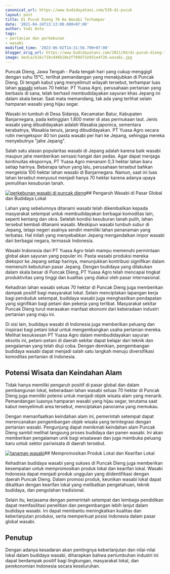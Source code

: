 ```yaml
---
canonical_url: https://www.budidayatani.com/539-di-pucuk
layout: post
title: Di Pucuk Dieng 70 Ha Wasabi Terhampar
date: '2021-04-24T13:13:00.000+07:00'
author: Yudi Anto
tags:
- pertanian dan perkebunan
- wasabi
modified_time: '2023-06-02T14:31:56.790+07:00'
blogger_orig_url: https://www.budidayatani.com/2021/04/di-pucuk-dieng-70-ha-wasabi-terhampar.html
image: media/616c718cd46b18e2f769d72e931e4f26-wasabi.jpg
---
```

Puncak Dieng, Jawa Tengah - Pada tengah hari yang cukup menggigil dengan suhu 15°C, terlihat pemandangan yang menakjubkan di Puncak Dieng. Di tengah kabut yang menyelimuti wilayah tersebut, terhampar luas lahan [wasabi](https://www.budidayatani.com/search/label/wasabi) seluas 70 hektar. PT Yuasa Agro, perusahaan pertanian yang berbasis di sana, telah berhasil membudidayakan sayuran khas Jepang ini dalam skala besar. Saat mata memandang, tak ada yang terlihat selain hamparan wasabi yang hijau segar.

Wasabi ini tumbuh di Desa Sidareja, Kecamatan Batur, Kabupaten Banjarnegara, pada ketinggian 1.800 meter di atas permukaan laut. Jenis wasabi yang dibudidayakan adalah Wasabia japonica, sementara kerabatnya, Wasabia tenuis, jarang dibudidayakan. PT Yuasa Agro secara rutin mengekspor 40 ton pasta wasabi per hari ke Jepang, sehingga mereka menyebutnya "jahe Jepang".

Salah satu alasan popularitas wasabi di Jepang adalah karena baik wasabi maupun jahe memberikan sensasi hangat dan pedas. Agar dapat menjaga kontinuitas ekspornya, PT Yuasa Agro menanam 0,3 hektar lahan baru setiap harinya. Beberapa tahun yang lalu, perusahaan tersebut bahkan mengelola 100 hektar lahan wasabi di Banjarnegara. Namun, saat ini luas lahan tersebut menyusut menjadi hanya 70 hektar karena adanya upaya pemulihan kesuburan tanah.

[![perkebunan wasabi di puncak dieng](https://blogger.googleusercontent.com/img/b/R29vZ2xl/AVvXsEgkDBXY-l2NqsE-5Vg8wbXDdLQm2ML4I_gJ8ZotzzGPjCHUidhBQCQppKZiZKjIDAqPvlCGiLMT23h2U4YAT_yj5S6bnrOi9uaK4MTDFSJ13MD-w6m9fs1Kha3hIyKHvDxMYKbpMFssHraVsfL5DOut9a9FhyEgIxxusHgyuv4cg_I0WCooVjmk62tdKw/w640-h350/wasabi.jpg)](https://blogger.googleusercontent.com/img/b/R29vZ2xl/AVvXsEgkDBXY-l2NqsE-5Vg8wbXDdLQm2ML4I_gJ8ZotzzGPjCHUidhBQCQppKZiZKjIDAqPvlCGiLMT23h2U4YAT_yj5S6bnrOi9uaK4MTDFSJ13MD-w6m9fs1Kha3hIyKHvDxMYKbpMFssHraVsfL5DOut9a9FhyEgIxxusHgyuv4cg_I0WCooVjmk62tdKw/s2198/wasabi.jpg)## Pengaruh Wasabi di Pasar Global dan Budidaya Lokal

Lahan yang sebelumnya ditanami wasabi telah dikembalikan kepada masyarakat setempat untuk membudidayakan berbagai komoditas lain, seperti kentang dan okra. Setelah kondisi kesuburan tanah pulih, lahan tersebut kembali ditanami wasabi. Meskipun wasabi tumbuh subur di Jepang, tetapi negeri asalnya sendiri memiliki lahan penanaman yang terbatas. Hal inilah yang menyebabkan Jepang mengandalkan impor wasabi dari berbagai negara, termasuk Indonesia.

Wasabi Indonesia dari PT Yuasa Agro telah mampu memenuhi permintaan global akan sayuran yang populer ini. Pasta wasabi produksi mereka diekspor ke Jepang setiap harinya, menunjukkan kontribusi signifikan dalam memenuhi kebutuhan pasar Jepang. Dengan budidaya yang dilakukan dalam skala besar di Puncak Dieng, PT Yuasa Agro telah mencapai tingkat produktivitas yang tinggi dan kualitas yang diakui oleh pasar internasional.

Kehadiran lahan wasabi seluas 70 hektar di Puncak Dieng juga memberikan dampak positif bagi masyarakat lokal. Selain menciptakan lapangan kerja bagi penduduk setempat, budidaya wasabi juga menghasilkan pendapatan yang signifikan bagi petani dan pekerja yang terlibat. Masyarakat sekitar Puncak Dieng turut merasakan manfaat ekonomi dari keberadaan industri pertanian yang maju ini.

Di sisi lain, budidaya wasabi di Indonesia juga memberikan peluang dan inspirasi bagi petani lokal untuk mengembangkan usaha pertanian mereka. Melihat kesuksesan PT Yuasa Agro dalam membudidayakan sayuran eksotis ini, petani-petani di daerah sekitar dapat belajar dari teknik dan pengalaman yang telah diuji coba. Dengan demikian, pengembangan budidaya wasabi dapat menjadi salah satu langkah menuju diversifikasi komoditas pertanian di Indonesia.

## Potensi Wisata dan Keindahan Alam

Tidak hanya memiliki pengaruh positif di pasar global dan dalam pembangunan lokal, keberadaan lahan wasabi seluas 70 hektar di Puncak Dieng juga memiliki potensi untuk menjadi objek wisata alam yang menarik. Pemandangan luasnya hamparan wasabi yang hijau segar, terutama saat kabut menyelimuti area tersebut, menciptakan panorama yang memukau.

Dengan memanfaatkan keindahan alam ini, pemerintah setempat dapat merencanakan pengembangan objek wisata yang terintegrasi dengan pertanian wasabi. Pengunjung dapat menikmati keindahan alam Puncak Dieng sambil melihat langsung proses budidaya dan panen wasabi. Ini akan memberikan pengalaman unik bagi wisatawan dan juga membuka peluang baru untuk sektor pariwisata di daerah tersebut.

[![tanaman wasabi](https://blogger.googleusercontent.com/img/b/R29vZ2xl/AVvXsEjnT2eDfxQRA0LU6w-FV9G6bdItBCel07jnRhQ9DIpBCT7yxhvdx54vyojW25cagQlYvNkNgWOU8GefLekjYTGcEZjMwRjhxROjlgeSn5YJ6cCbP9vyzTJKWrfhi-MKDYDUwz9W0zr1X8pSyPpYALwmmTQqsIqksqKgOm1v5J85VW3LWARwumScqMSYYA/w640-h384/wasabi1.jpg)](https://blogger.googleusercontent.com/img/b/R29vZ2xl/AVvXsEjnT2eDfxQRA0LU6w-FV9G6bdItBCel07jnRhQ9DIpBCT7yxhvdx54vyojW25cagQlYvNkNgWOU8GefLekjYTGcEZjMwRjhxROjlgeSn5YJ6cCbP9vyzTJKWrfhi-MKDYDUwz9W0zr1X8pSyPpYALwmmTQqsIqksqKgOm1v5J85VW3LWARwumScqMSYYA/s2000/wasabi1.jpg)## Mempromosikan Produk Lokal dan Kearifan Lokal

Kehadiran budidaya wasabi yang sukses di Puncak Dieng juga memberikan kesempatan untuk mempromosikan produk lokal dan kearifan lokal. Wasabi Indonesia dapat menjadi produk unggulan yang diidentifikasi dengan daerah Puncak Dieng. Dalam promosi produk, keunikan wasabi lokal dapat dikaitkan dengan kearifan lokal yang melibatkan pengetahuan, teknik budidaya, dan pengolahan tradisional.

Selain itu, kerjasama dengan pemerintah setempat dan lembaga pendidikan dapat memfasilitasi penelitian dan pengembangan lebih lanjut dalam budidaya wasabi. Ini dapat membantu meningkatkan kualitas dan keberlanjutan produksi, serta memperkuat posisi Indonesia dalam pasar global wasabi.

## Penutup

Dengan adanya kesadaran akan pentingnya keberlanjutan dan nilai-nilai lokal dalam budidaya wasabi, diharapkan bahwa pertumbuhan industri ini dapat berdampak positif bagi lingkungan, masyarakat lokal, dan perekonomian Indonesia secara keseluruhan.

